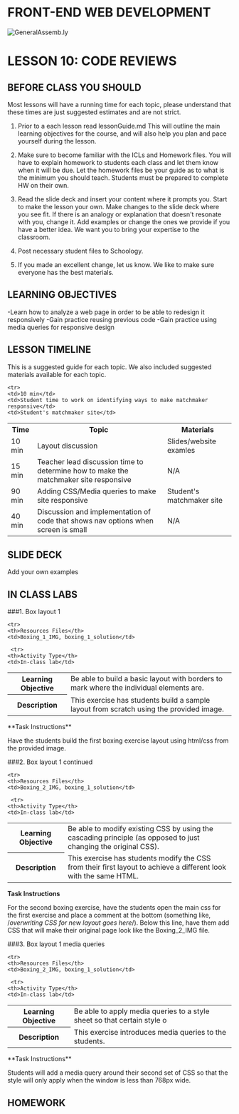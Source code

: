 FRONT-END WEB DEVELOPMENT
============================

![GeneralAssemb.ly](https://github.com/generalassembly/ga-ruby-on-rails-for-devs/raw/master/images/ga.png "GeneralAssemb.ly")


LESSON 10: CODE REVIEWS
========

BEFORE CLASS YOU SHOULD
--------
Most lessons will have a running time for each topic, please understand that these times are just suggested estimates and are not strict. 
	
1.	Prior to a each lesson read lessonGuide.md This will outline the main learning objectives for the course,
and will also help you plan and pace yourself during the lesson. 
	
2.	Make sure to become familiar with the ICLs and Homework files. 
You will have to explain homework to students each class and let them know when it will be due.
Let the homework files be your guide as to what is the minimum you should teach. 
Students must be prepared to complete HW on their own.
	
3.	Read the slide deck and insert your content where it prompts you. 
Start to make the lesson your own. Make changes to the slide deck where you see fit. 
If there is an analogy or explanation that doesn't resonate with you, change it.
Add examples or change the ones we provide if you have a better idea. We want you to bring your expertise to the classroom.
	
4.	Post necessary student files to Schoology.

5.	If you made an excellent change, let us know. We like to make sure everyone has the best materials.


LEARNING OBJECTIVES
--------

-Learn how to analyze a web page in order to be able to redesign it responsively
-Gain practice reusing previous code
-Gain practice using media queries for responsive design
	
LESSON TIMELINE
--------

This is a suggested guide for each topic. We also included suggested materials available for each topic. 

<table>
  <tr>
    <th>Time</th>
    <th>Topic</th>
    <th>Materials</th>
  </tr>
<tr>
    <td>10 min </td>
    <td>Layout discussion</td>
    <td>Slides/website examles</td>
  </tr>
  
    <tr>
    <td>10 min</td>
    <td>Student time to work on identifying ways to make matchmaker responsive</td>
    <td>Student's matchmaker site</td>
  </tr>
<tr>
    <td>15 min</td>
    <td>Teacher lead discussion time to determine how to make the matchmaker site responsive</td>
    <td>N/A</td>
  </tr>
  
<tr>
    <td>90 min</td>
    <td>Adding CSS/Media queries to make site responsive</td>
    <td>Student's matchmaker site</td>
  </tr>
<tr>
    <td>40 min</td>
    <td>Discussion and implementation of code that shows nav options when screen is small</td>
    <td>N/A</td>
  </tr>
  
</table>


SLIDE DECK
--------
Add your own examples

IN CLASS LABS
--------

###1.	Box layout 1

<table>
  <tr>
    <th>Learning Objective</th>
    <td>Be able to build a basic layout with borders to mark where the individual elements are.</td>
  </tr>
  
    <tr>
    <th>Resources Files</th>
    <td>Boxing_1_IMG, boxing_1_solution</td>
  </tr>
  
 <tr>
    <th>Description</th>
    <td>This exercise has students build a sample layout from scratch using the provided image.</td>
  </tr>
  
     <tr>
    <th>Activity Type</th>
    <td>In-class lab</td>
  </tr>
  
</table>
**Task Instructions**

Have the students build the first boxing exercise layout using html/css from the provided image.

###2. Box layout 1 continued

<table>
  <tr>
    <th>Learning Objective</th>
    <td>Be able to modify existing CSS by using the cascading principle (as opposed to just changing the original CSS).</td>
  </tr>
  
    <tr>
    <th>Resources Files</th>
    <td>Boxing_2_IMG, boxing_1_solution</td>
  </tr>
  
 <tr>
    <th>Description</th>
    <td>This exercise has students modify the CSS from their first layout to achieve a different look with the same HTML.</td>
  </tr>
  
     <tr>
    <th>Activity Type</th>
    <td>In-class lab</td>
  </tr>
  
</table>

**Task Instructions**

For the second boxing exercise, have the students open the main css for the first exercise and place a comment at the bottom (something like, /*overwriting CSS for new layout goes here*/). Below this line, have them add CSS that will make their original page look like the Boxing_2_IMG file.

###3. Box layout 1 media queries

<table>
  <tr>
    <th>Learning Objective</th>
    <td>Be able to apply media queries to a style sheet so that certain style o</td>
  </tr>
  
    <tr>
    <th>Resources Files</th>
    <td>Boxing_2_IMG, boxing_1_solution</td>
  </tr>
  
 <tr>
    <th>Description</th>
    <td>This exercise introduces media queries to the students.</td>
  </tr>
  
     <tr>
    <th>Activity Type</th>
    <td>In-class lab</td>
  </tr>
  
</table>
**Task Instructions**

Students will add a media query around their second set of CSS so that the style will only apply when the window is less than 768px wide.

HOMEWORK
--------


